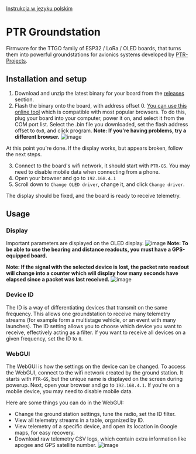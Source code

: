 [Instrukcja w języku polskim](README_PL.md)
# PTR Groundstation
Firmware for the TTGO family of ESP32 / LoRa / OLED boards, that turns them into powerful groundstations for avionics systems developed by [PTR-Projects](https://github.com/PTR-projects).
## Installation and setup
1. Download and unzip the latest binary for your board from the [releases](https://github.com/PTR-projects/PTR_GroundStation_firmware/releases/latest) section.
2. Flash the binary onto the board, with address offset 0. [You can use this online tool](https://espressif.github.io/esptool-js/) which is compatible with most popular browsers.
To do this, plug your board into your computer, power it on, and select it from the COM port list. Select the .bin file you downloaded, set the flash address offset to `0x0`, and click program.
**Note: If you're having problems, try a different browser.**
![image](https://github.com/user-attachments/assets/0a8ee731-6ea4-45b8-bbbe-b01a5d15f8f0)

   
At this point you're done. If the display works, but appears broken, follow the next steps.

3. Connect to the board's wifi network, it should start with `PTR-GS`. You may need to disable mobile data when connecting from a phone.
4. Open your browser and go to `192.168.4.1`
5. Scroll down to `Change OLED driver`, change it, and click `Change driver`.

The display should be fixed, and the board is ready to receive telemetry.

## Usage
### Display
Important parameters are displayed on the OLED display.
![image](https://github.com/user-attachments/assets/30f719f9-cf0c-4b11-9134-577d8493df3d)
**Note: To be able to use the bearing and distance readouts, you must have a GPS-equipped board.**

**Note: If the signal with the selected device is lost, the packet rate readout will change into a counter which will display how many seconds have elapsed since a packet was last received.**
![image](https://github.com/user-attachments/assets/2a844e23-0c5e-46e3-8cec-db363d5423bc)
### Device ID 
The ID is a way of differentiating devices that transmit on the same frequency. This allows one groundstation to receive many telemetry streams (for example form a multistage vehicle, or an event with many launches).
The ID setting allows you to choose which device you want to receive, effectively acting as a filter. If you want to receive all devices on a given frequency, set the ID to `0`.
### WebGUI
The WebGUI is how the settings on the device can be changed. To access the WebGUI, connect to the wifi network created by the ground station. It starts with `PTR-GS`, but the unique name is displayed on the screen during powerup.
Next, open your browser and go to `192.168.4.1`. If you're on a mobile device, you may need to disable mobile data.

Here are some things you can do in the WebGUI:
- Change the ground station settings, tune the radio, set the ID filter.
- View all telemetry streams in a table, organized by ID.
- View telemetry of a specific device, and open its location in Google maps, for easy recovery.
- Download raw telemetry CSV logs, which contain extra information like apogee and GPS satellite number.
![image](https://github.com/user-attachments/assets/533af8c4-557c-4127-bcf6-4d2ef12ad76f)

